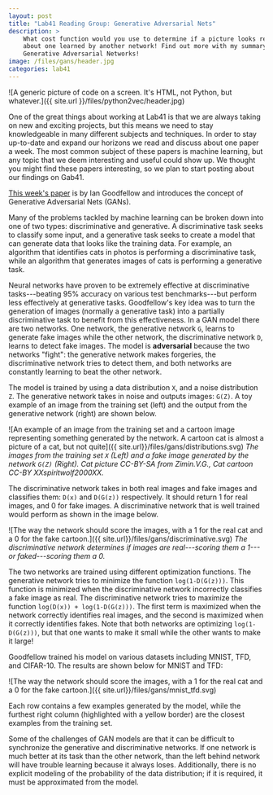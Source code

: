 ```yaml
---
layout: post
title: "Lab41 Reading Group: Generative Adversarial Nets"
description: >
    What cost function would you use to determine if a picture looks real? How
    about one learned by another network! Find out more with my summary of
    Generative Adversarial Networks!
image: /files/gans/header.jpg
categories: lab41
---
```



![A generic picture of code on a screen. It's HTML, not Python, but
whatever.]({{ site.url }}/files/python2vec/header.jpg)

One of the great things about working at Lab41 is that we are always taking on
new and exciting projects, but this means we need to stay knowledgeable in
many different subjects and techniques. In order to stay up-to-date and expand
our horizons we read and discuss about one paper a week. The most common
subject of these papers is machine learning, but any topic that we deem
interesting and useful could show up. We thought you might find these papers
interesting, so we plan to start posting about our findings on Gab41.

[This week's paper][paper] is by Ian Goodfellow and introduces the concept of
Generative Adversarial Nets (GANs).

[paper]: https://papers.nips.cc/paper/5423-generative-adversarial-nets.pdf

Many of the problems tackled by machine learning can be broken down into one
of two types: discriminative and generative. A discriminative task seeks to
classify some input, and a generative task seeks to create a model that can
generate data that looks like the training data. For example, an algorithm
that identifies cats in photos is performing a discriminative task, while an
algorithm that generates images of cats is performing a generative task.

Neural networks have proven to be extremely effective at discriminative
tasks---beating 95% accuracy on various test benchmarks---but perform less
effectively at generative tasks. Goodfellow's key idea was to turn the
generation of images (normally a generative task) into a partially
discriminative task to benefit from this effectiveness. In a GAN model there
are two networks. One network, the generative network `G`, learns to generate
fake images while the other network, the discriminative network `D`, learns to
detect fake images. The model is **adversarial** because the two networks
"fight": the generative network makes forgeries, the discriminative network
tries to detect them, and both networks are constantly learning to beat the
other network.

The model is trained by using a data distribution `X`, and a noise
distribution `Z`. The generative network takes in noise and outputs images:
`G(Z)`. A toy example of an image from the training set (left) and the output
from the generative network (right) are shown below.

![An example of an image from the training set and a cartoon image
representing something generated by the network. A cartoon cat is almost a
picture of a cat, but not quite]({{ site.url}}/files/gans/distributions.svg)
_The images from the training set `X` (Left) and a fake image generated by the
network `G(Z)` (Right). Cat picture CC-BY-SA from Zimin.V.G., Cat cartoon CC-BY
XXspiritwolf2000XX._

The discriminative network takes in both real images and fake images and
classifies them: `D(x)` and `D(G(z))` respectively. It should return 1 for
real images, and 0 for fake images. A discriminative network that is well
trained would perform as shown in the image below.

![The way the network should score the images, with a 1 for the real cat and a
0 for the fake cartoon.]({{ site.url}}/files/gans/discriminative.svg)
_The discriminative network determines if images are real---scoring them a
1---or faked---scoring them a 0._

The two networks are trained using different optimization functions. The
generative network tries to minimize the function `log(1-D(G(z)))`. This
function is minimized when the discriminative network incorrectly classifies a
fake image as real. The discriminative network tries to maximize the function
`log(D(x)) + log(1-D(G(z)))`. The first term is maximized when the network
correctly identifies real images, and the second is maximized when it
correctly identifies fakes. Note that both networks are optimizing
`log(1-D(G(z)))`, but that one wants to make it small while the other wants to
make it large!

Goodfellow trained his model on various datasets including MNIST, TFD, and
CIFAR-10. The results are shown below for MNIST and TFD:

![The way the network should score the images, with a 1 for the real cat and a
0 for the fake cartoon.]({{ site.url}}/files/gans/mnist_tfd.svg)

Each row contains a few examples generated by the model, while the furthest
right column (highlighted with a yellow border) are the closest examples from
the training set.

Some of the challenges of GAN models are that it can be difficult to
synchronize the generative and discriminative networks. If one network is much
better at its task than the other network, than the left behind network will
have trouble learning because it always loses. Additionally, there is no
explicit modeling of the probability of the data distribution; if it is
required, it must be approximated from the model.
